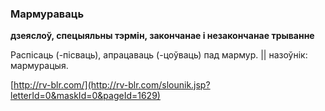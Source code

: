 ### Мармураваць
**дзеяслоў, спецыяльны тэрмін, закончанае і незакончанае трыванне**

Распісаць (-пісваць), апрацаваць (-цоўваць) пад мармур. || назоўнік: мармурацыя.

<a rel="author">[http://rv-blr.com/](http://rv-blr.com/slounik.jsp?letterId=0&maskId=0&pageId=1629)</a>
